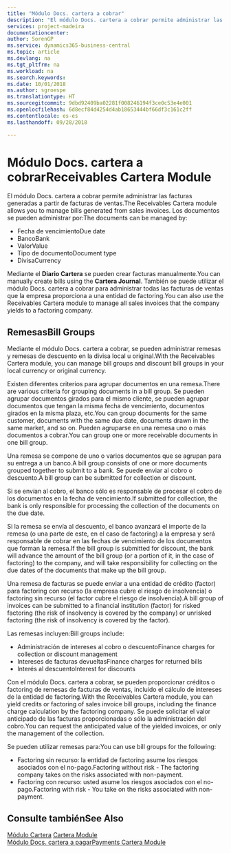 ```yaml
---
title: "Módulo Docs. cartera a cobrar"
description: "El módulo Docs. cartera a cobrar permite administrar las facturas generadas a partir de facturas de ventas."
services: project-madeira
documentationcenter: 
author: SorenGP
ms.service: dynamics365-business-central
ms.topic: article
ms.devlang: na
ms.tgt_pltfrm: na
ms.workload: na
ms.search.keywords: 
ms.date: 10/01/2018
ms.author: sgroespe
ms.translationtype: HT
ms.sourcegitcommit: 9dbd92409ba02281f008246194f3ce0c53e4e001
ms.openlocfilehash: 6d8ecf84d4254d4ab18653444bf66df3c161c2ff
ms.contentlocale: es-es
ms.lasthandoff: 09/28/2018

---
```

# <a name="receivables-cartera-module"></a><span data-ttu-id="669c5-103">Módulo Docs. cartera a cobrar</span><span class="sxs-lookup"><span data-stu-id="669c5-103">Receivables Cartera Module</span></span>
<span data-ttu-id="669c5-104">El módulo Docs. cartera a cobrar permite administrar las facturas generadas a partir de facturas de ventas.</span><span class="sxs-lookup"><span data-stu-id="669c5-104">The Receivables Cartera module allows you to manage bills generated from sales invoices.</span></span> <span data-ttu-id="669c5-105">Los documentos se pueden administrar por:</span><span class="sxs-lookup"><span data-stu-id="669c5-105">The documents can be managed by:</span></span>  

- <span data-ttu-id="669c5-106">Fecha de vencimiento</span><span class="sxs-lookup"><span data-stu-id="669c5-106">Due date</span></span>  
- <span data-ttu-id="669c5-107">Banco</span><span class="sxs-lookup"><span data-stu-id="669c5-107">Bank</span></span>  
- <span data-ttu-id="669c5-108">Valor</span><span class="sxs-lookup"><span data-stu-id="669c5-108">Value</span></span>  
- <span data-ttu-id="669c5-109">Tipo de documento</span><span class="sxs-lookup"><span data-stu-id="669c5-109">Document type</span></span>  
- <span data-ttu-id="669c5-110">Divisa</span><span class="sxs-lookup"><span data-stu-id="669c5-110">Currency</span></span>  

<span data-ttu-id="669c5-111">Mediante el **Diario Cartera** se pueden crear facturas manualmente.</span><span class="sxs-lookup"><span data-stu-id="669c5-111">You can manually create bills using the **Cartera Journal**.</span></span> <span data-ttu-id="669c5-112">También se puede utilizar el módulo Docs. cartera a cobrar para administrar todas las facturas de ventas que la empresa proporciona a una entidad de factoring.</span><span class="sxs-lookup"><span data-stu-id="669c5-112">You can also use the Receivables Cartera module to manage all sales invoices that the company yields to a factoring company.</span></span>  

## <a name="bill-groups"></a><span data-ttu-id="669c5-113">Remesas</span><span class="sxs-lookup"><span data-stu-id="669c5-113">Bill Groups</span></span>  
<span data-ttu-id="669c5-114">Mediante el módulo Docs. cartera a cobrar, se pueden administrar remesas y remesas de descuento en la divisa local u original.</span><span class="sxs-lookup"><span data-stu-id="669c5-114">With the Receivables Cartera module, you can manage bill groups and discount bill groups in your local currency or original currency.</span></span>  

<span data-ttu-id="669c5-115">Existen diferentes criterios para agrupar documentos en una remesa.</span><span class="sxs-lookup"><span data-stu-id="669c5-115">There are various criteria for grouping documents in a bill group.</span></span> <span data-ttu-id="669c5-116">Se pueden agrupar documentos girados para el mismo cliente, se pueden agrupar documentos que tengan la misma fecha de vencimiento, documentos girados en la misma plaza, etc.</span><span class="sxs-lookup"><span data-stu-id="669c5-116">You can group documents for the same customer, documents with the same due date, documents drawn in the same market, and so on.</span></span> <span data-ttu-id="669c5-117">Pueden agruparse en una remesa uno o más documentos a cobrar.</span><span class="sxs-lookup"><span data-stu-id="669c5-117">You can group one or more receivable documents in one bill group.</span></span>  

<span data-ttu-id="669c5-118">Una remesa se compone de uno o varios documentos que se agrupan para su entrega a un banco.</span><span class="sxs-lookup"><span data-stu-id="669c5-118">A bill group consists of one or more documents grouped together to submit to a bank.</span></span> <span data-ttu-id="669c5-119">Se puede enviar al cobro o descuento.</span><span class="sxs-lookup"><span data-stu-id="669c5-119">A bill group can be submitted for collection or discount.</span></span>  

<span data-ttu-id="669c5-120">Si se envían al cobro, el banco sólo es responsable de procesar el cobro de los documentos en la fecha de vencimiento.</span><span class="sxs-lookup"><span data-stu-id="669c5-120">If submitted for collection, the bank is only responsible for processing the collection of the documents on the due date.</span></span>  

<span data-ttu-id="669c5-121">Si la remesa se envía al descuento, el banco avanzará el importe de la remesa (o una parte de este, en el caso de factoring) a la empresa y será responsable de cobrar en las fechas de vencimiento de los documentos que forman la remesa.</span><span class="sxs-lookup"><span data-stu-id="669c5-121">If the bill group is submitted for discount, the bank will advance the amount of the bill group (or a portion of it, in the case of factoring) to the company, and will take responsibility for collecting on the due dates of the documents that make up the bill group.</span></span>  

<span data-ttu-id="669c5-122">Una remesa de facturas se puede enviar a una entidad de crédito (factor) para factoring con recurso (la empresa cubre el riesgo de insolvencia) o factoring sin recurso (el factor cubre el riesgo de insolvencia).</span><span class="sxs-lookup"><span data-stu-id="669c5-122">A bill group of invoices can be submitted to a financial institution (factor) for risked factoring (the risk of insolvency is covered by the company) or unrisked factoring (the risk of insolvency is covered by the factor).</span></span>  

<span data-ttu-id="669c5-123">Las remesas incluyen:</span><span class="sxs-lookup"><span data-stu-id="669c5-123">Bill groups include:</span></span>  

- <span data-ttu-id="669c5-124">Administración de intereses al cobro o descuento</span><span class="sxs-lookup"><span data-stu-id="669c5-124">Finance charges for collection or discount management</span></span>  
- <span data-ttu-id="669c5-125">Intereses de facturas devueltas</span><span class="sxs-lookup"><span data-stu-id="669c5-125">Finance charges for returned bills</span></span>  
- <span data-ttu-id="669c5-126">Interés al descuento</span><span class="sxs-lookup"><span data-stu-id="669c5-126">Interest for discounts</span></span>  

<span data-ttu-id="669c5-127">Con el módulo Docs. cartera a cobrar, se pueden proporcionar créditos o factoring de remesas de facturas de ventas, incluido el cálculo de intereses de la entidad de factoring.</span><span class="sxs-lookup"><span data-stu-id="669c5-127">With the Receivables Cartera module, you can yield credits or factoring of sales invoice bill groups, including the finance charge calculation by the factoring company.</span></span> <span data-ttu-id="669c5-128">Se puede solicitar el valor anticipado de las facturas proporcionadas o sólo la administración del cobro.</span><span class="sxs-lookup"><span data-stu-id="669c5-128">You can request the anticipated value of the yielded invoices, or only the management of the collection.</span></span>  

<span data-ttu-id="669c5-129">Se pueden utilizar remesas para:</span><span class="sxs-lookup"><span data-stu-id="669c5-129">You can use bill groups for the following:</span></span>  

- <span data-ttu-id="669c5-130">Factoring sin recurso: la entidad de factoring asume los riesgos asociados con el no-pago.</span><span class="sxs-lookup"><span data-stu-id="669c5-130">Factoring without risk - The factoring company takes on the risks associated with non-payment.</span></span>  
- <span data-ttu-id="669c5-131">Factoring con recurso: usted asume los riesgos asociados con el no-pago.</span><span class="sxs-lookup"><span data-stu-id="669c5-131">Factoring with risk - You take on the risks associated with non-payment.</span></span>  

## <a name="see-also"></a><span data-ttu-id="669c5-132">Consulte también</span><span class="sxs-lookup"><span data-stu-id="669c5-132">See Also</span></span>  
 <span data-ttu-id="669c5-133">[Módulo Cartera](cartera-module.md) </span><span class="sxs-lookup"><span data-stu-id="669c5-133">[Cartera Module](cartera-module.md) </span></span>  
 [<span data-ttu-id="669c5-134">Módulo Docs. cartera a pagar</span><span class="sxs-lookup"><span data-stu-id="669c5-134">Payments Cartera Module</span></span>](payments-cartera-module.md)


